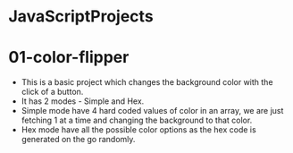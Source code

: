# JavaScriptProjects

# 01-color-flipper

* This is a basic project which changes the background color with the click of a button.
* It has 2 modes - Simple and Hex.
* Simple mode have 4 hard coded values of color in an array, we are just fetching 1 at a time and changing the background to that color.
* Hex mode have all the possible color options as the hex code is generated on the go randomly.